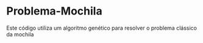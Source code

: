 # Problema-Mochila
Este código utiliza um algoritmo genético para resolver o problema clássico da mochila
